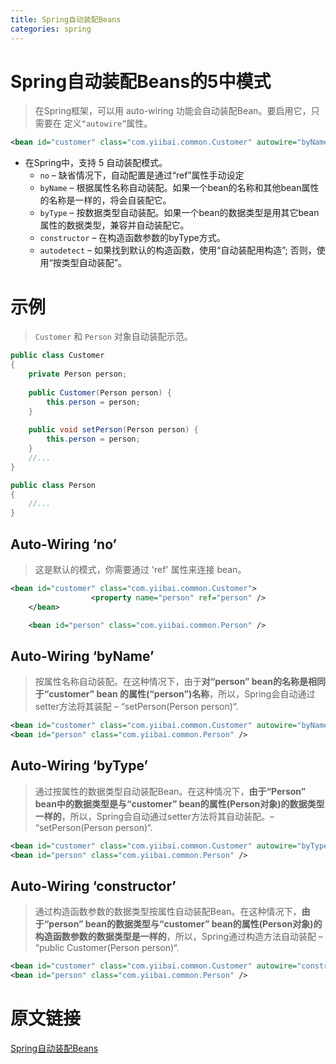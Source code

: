 ```yaml
---
title: Spring自动装配Beans
categories: spring
---
```

# Spring自动装配Beans的5中模式
> 在Spring框架，可以用 auto-wiring 功能会自动装配Bean。要启用它，只需要在 <bean>定义`“autowire”`属性。
``` xml
<bean id="customer" class="com.yiibai.common.Customer" autowire="byName" />
```
- 在Spring中，支持 5 自动装配模式。
    - `no` – 缺省情况下，自动配置是通过“ref”属性手动设定
    - `byName` – 根据属性名称自动装配。如果一个bean的名称和其他bean属性的名称是一样的，将会自装配它。
    - `byType` – 按数据类型自动装配。如果一个bean的数据类型是用其它bean属性的数据类型，兼容并自动装配它。
    - `constructor` – 在构造函数参数的byType方式。
    - `autodetect` – 如果找到默认的构造函数，使用“自动装配用构造”; 否则，使用“按类型自动装配”。

# 示例
> `Customer` 和 `Person` 对象自动装配示范。
``` java
public class Customer 
{
	private Person person;
	
	public Customer(Person person) {
		this.person = person;
	}
	
	public void setPerson(Person person) {
		this.person = person;
	}
	//...
}

public class Person 
{
	//...
}
```
## Auto-Wiring ‘no’
> 这是默认的模式，你需要通过 'ref' 属性来连接 bean。
``` xml
<bean id="customer" class="com.yiibai.common.Customer">
                  <property name="person" ref="person" />
	</bean>

	<bean id="person" class="com.yiibai.common.Person" />
```

## Auto-Wiring ‘byName’
> 按属性名称自动装配。在这种情况下，由于**对“person” bean的名称是相同于“customer” bean 的属性(“person”)名称**，所以，Spring会自动通过setter方法将其装配 – “setPerson(Person person)“.
``` xml
<bean id="customer" class="com.yiibai.common.Customer" autowire="byName" />	
<bean id="person" class="com.yiibai.common.Person" />
```

## Auto-Wiring ‘byType’
> 通过按属性的数据类型自动装配Bean。在这种情况下，**由于“Person” bean中的数据类型是与“customer” bean的属性(Person对象)的数据类型一样的**，所以，Spring会自动通过setter方法将其自动装配。– “setPerson(Person person)“.
``` xml
<bean id="customer" class="com.yiibai.common.Customer" autowire="byType" />
<bean id="person" class="com.yiibai.common.Person" />
```

## Auto-Wiring ‘constructor’
> 通过构造函数参数的数据类型按属性自动装配Bean。在这种情况下，**由于“person” bean的数据类型与“customer” bean的属性(Person对象)的构造函数参数的数据类型是一样的**，所以，Spring通过构造方法自动装配 – “public Customer(Person person)“.
``` xml
<bean id="customer" class="com.yiibai.common.Customer" autowire="constructor" />
<bean id="person" class="com.yiibai.common.Person" />
```

# 原文链接
[Spring自动装配Beans](http://www.yiibai.com/spring/spring-auto-wiring-beans-in-xml.html)
